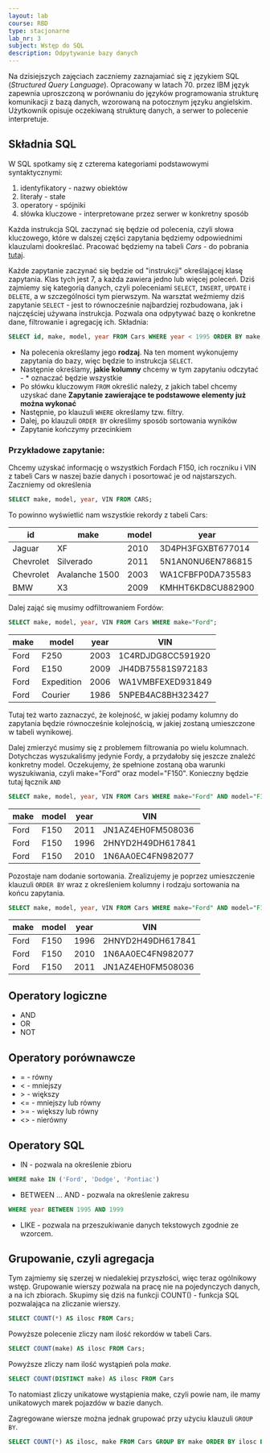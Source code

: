 ```yaml
---
layout: lab
course: RBD
type: stacjonarne
lab_nr: 3
subject: Wstęp do SQL
description: Odpytywanie bazy danych
---
```

Na dzisiejszych zajęciach zaczniemy zaznajamiać się z językiem SQL (*Structured Query Language*). Opracowany w latach 70. przez IBM język zapewnia uproszczoną w porównaniu do języków programowania strukturę komunikacji z bazą danych, wzorowaną na potocznym języku angielskim. Użytkownik opisuje oczekiwaną strukturę danych, a serwer to polecenie interpretuje. 


## Składnia SQL
W SQL spotkamy się z czterema kategoriami podstawowymi syntaktycznymi:
1. identyfikatory - nazwy obiektów
2. literały - stałe
3. operatory - spójniki 
4. słówka kluczowe - interpretowane przez serwer w konkretny sposób

Każda instrukcja SQL zaczynać się będzie od polecenia, czyli słowa kluczowego, które w dalszej części zapytania będziemy odpowiednimi klauzulami dookreślać.  Pracować będziemy na tabeli *Cars* - do pobrania [tutaj](../assets/RBD/Cars.sql). 

Każde zapytanie zaczynać się będzie od "instrukcji" określającej klasę zapytania. Klas tych jest 7, a każda zawiera jedno lub więcej poleceń. Dziś zajmiemy się kategorią danych, czyli poleceniami ```SELECT```, ```INSERT```, ```UPDATE``` i ```DELETE```, a w szczególności tym pierwszym. Na warsztat weźmiemy dziś zapytanie ```SELECT``` - jest to równocześnie najbardziej rozbudowana, jak i najczęściej używana instrukcja. Pozwala ona odpytywać bazę o konkretne dane, filtrowanie i agregację ich.
Składnia:
```sql
SELECT id, make, model, year FROM Cars WHERE year < 1995 ORDER BY make;
```

- Na polecenia określamy jego **rodzaj**. Na ten moment wykonujemy zapytania do bazy, więc będzie to instrukcja ```SELECT```.
- Następnie określamy, **jakie kolumny** chcemy w tym zapytaniu odczytać - \* oznaczać będzie wszystkie
- Po słówku kluczowym ```FROM``` określić należy, z jakich tabel chcemy uzyskać dane
**Zapytanie zawierające te podstawowe elementy już można wykonać**
- Następnie, po klauzuli ```WHERE``` określamy tzw. filtry. 
- Dalej, po klauzuli ```ORDER BY``` określimy sposób sortowania wyników
- Zapytanie kończymy przecinkiem

### Przykładowe zapytanie:
Chcemy uzyskać informację o wszystkich Fordach F150, ich roczniku i VIN z tabeli Cars w naszej bazie danych i posortować je od najstarszych. Zaczniemy od określenia
```sql
SELECT make, model, year, VIN FROM CARS;
```
To powinno wyświetlić nam wszystkie rekordy z tabeli Cars: 

|id |make     |model         |year|
|---|---------|--------------|----|
|Jaguar|XF       |2010          |3D4PH3FGXBT677014|
|Chevrolet|Silverado|2011          |5N1AN0NU6EN786815|
|Chevrolet|Avalanche 1500|2003          |WA1CFBFP0DA735583|
|BMW|X3       |2009          |KMHHT6KD8CU882900|



Dalej zająć się musimy odfiltrowaniem Fordów:
```sql
SELECT make, model, year, VIN FROM Cars WHERE make="Ford";
```

|make|model    |year          |VIN |
|----|---------|--------------|----|
|Ford|F250     |2003          |1C4RDJDG8CC591920|
|Ford|E150     |2009          |JH4DB75581S972183|
|Ford|Expedition|2006          |WA1VMBFEXED931849|
|Ford|Courier  |1986          |5NPEB4AC8BH323427|

Tutaj też warto zaznaczyć, że kolejność, w jakiej podamy kolumny do zapytania będzie równocześnie kolejnością, w jakiej zostaną umieszczone w tabeli wynikowej.

Dalej zmierzyć musimy się z problemem filtrowania po wielu kolumnach. Dotychczas wyszukaliśmy jedynie Fordy, a przydałoby się jeszcze znaleźć konkretny model. Oczekujemy, że spełnione zostaną oba warunki wyszukiwania, czyli make="Ford" oraz model="F150". Konieczny będzie tutaj łącznik ```AND```

```sql
SELECT make, model, year, VIN FROM Cars WHERE make="Ford" AND model="F150";
```

|make|model    |year          |VIN |
|----|---------|--------------|----|
|Ford|F150     |2011          |JN1AZ4EH0FM508036|
|Ford|F150     |1996          |2HNYD2H49DH617841|
|Ford|F150     |2010          |1N6AA0EC4FN982077|

Pozostaje nam dodanie sortowania. Zrealizujemy je poprzez umieszczenie klauzuli ```ORDER BY``` wraz z określeniem kolumny i rodzaju sortowania na końcu zapytania. 

```sql
SELECT make, model, year, VIN FROM Cars WHERE make="Ford" AND model="F150" ORDER BY year;
```

|make|model    |year          |VIN |
|----|---------|--------------|----|
|Ford|F150     |1996          |2HNYD2H49DH617841|
|Ford|F150     |2010          |1N6AA0EC4FN982077|
|Ford|F150     |2011          |JN1AZ4EH0FM508036|

## Operatory logiczne
- AND
- OR
- NOT

## Operatory porównawcze
- = - równy
- < - mniejszy
- \> - większy
- <= - mniejszy lub równy
- \>= - większy lub równy
- <> - nierówny 

## Operatory SQL
- IN - pozwala na określenie zbioru 
```sql 
WHERE make IN ('Ford', 'Dodge', 'Pontiac')
```
- BETWEEN ... AND - pozwala na określenie zakresu
```sql 
WHERE year BETWEEN 1995 AND 1999
```
- LIKE - pozwala na przeszukiwanie danych tekstowych zgodnie ze wzorcem. 

## Grupowanie, czyli agregacja
Tym zajmiemy się szerzej w niedalekiej przyszłości, więc teraz ogólnikowy wstęp. Grupowanie wierszy pozwala na pracę nie na pojedynczych danych, a na ich zbiorach. Skupimy się dziś na funkcji COUNT() - funkcja SQL pozwalająca na zliczanie wierszy. 
```sql
SELECT COUNT(*) AS ilosc FROM Cars;
```

Powyższe polecenie zliczy nam ilość rekordów w tabeli Cars. 

```sql
SELECT COUNT(make) AS ilosc FROM Cars;
```

Powyższe zliczy nam ilość wystąpień pola *make*. 

```sql
SELECT COUNT(DISTINCT make) AS ilosc FROM Cars
```

To natomiast zliczy unikatowe wystąpienia make, czyli powie nam, ile mamy unikatowych marek pojazdów w bazie danych.

Zagregowane wiersze można jednak grupować przy użyciu klauzuli ```GROUP BY```. 

```sql
SELECT COUNT(*) AS ilosc, make FROM Cars GROUP BY make ORDER BY ilosc DESC;
```













